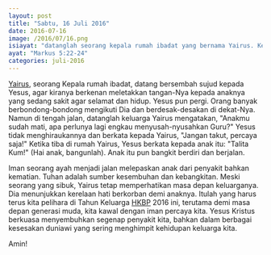 ```yaml
---
layout: post
title: "Sabtu, 16 Juli 2016"
date: 2016-07-16
image: /2016/07/16.png
isiayat: "datanglah seorang kepala rumah ibadat yang bernama Yairus. Ketika ia melihat Yesus, tersungkurlah ia di depan kaki-Nya dan memohon dengan sangat kepada-Nya: \"Anakku perempuan sedang sakit, hampir mati, datanglah kiranya dan letakkanlah tangan-Mu atasnya, supaya ia selamat dan tetap hidup.\" Lalu pergilah Yesus dengan orang itu. Orang banyak berbondong-bondong mengikuti Dia dan berdesak-desakan di dekat-Nya."
ayat: "Markus 5:22-24"
categories: juli-2016
---
```


<a href="https://alkitab.ikutlahaku.com/Yairus">Yairus</a>, seorang Kepala rumah ibadat, datang bersembah sujud kepada Yesus, agar kiranya berkenan meletakkan tangan-Nya kepada anaknya yang sedang sakit agar selamat dan hidup. Yesus pun pergi. Orang banyak berbondong-bondong mengikuti Dia dan berdesak-desakan di dekat-Nya. Namun di tengah jalan, datanglah keluarga Yairus mengatakan, "Anakmu sudah mati, apa perlunya lagi engkau menyusah-nyusahkan Guru?" Yesus tidak menghiraukannya dan berkata kepada Yairus, "Jangan takut, percaya saja!" Ketika tiba di rumah Yairus, Yesus berkata kepada anak itu: "Talita Kum!" (Hai anak, bangunlah). Anak itu pun bangkit berdiri dan berjalan.

Iman seorang ayah menjadi jalan melepaskan anak dari penyakit bahkan kematian. Tuhan adalah sumber kesembuhan dan kebangkitan. Meski seorang yang sibuk, Yairus tetap memperhatikan masa depan keluarganya. Dia menunjukkan kerelaan hati berkorban demi anaknya. Itulah yang harus terus kita pelihara di Tahun Keluarga <a href="http://hkbp.or.id">HKBP</a> 2016 ini, terutama demi masa depan generasi muda, kita kawal dengan iman percaya kita. Yesus Kristus berkuasa menyembuhkan segenap penyakit kita, bahkan dalam berbagai kesesakan duniawi yang sering menghimpit kehidupan keluarga kita.

Amin!
